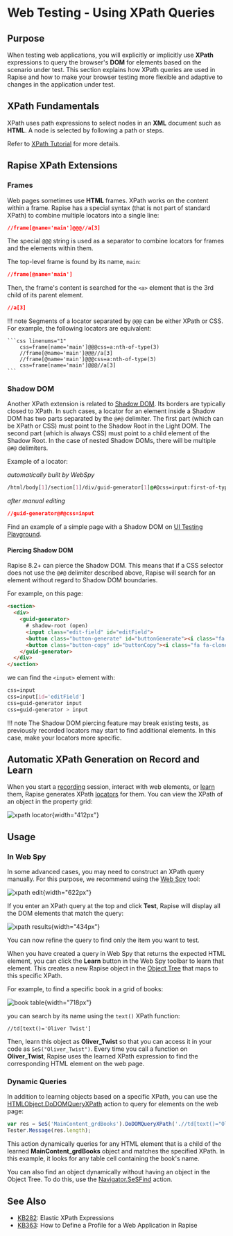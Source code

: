 # Web Testing - Using XPath Queries

## Purpose

When testing web applications, you will explicitly or implicitly use **XPath** expressions to query the browser's **DOM** for elements based on the scenario under test. This section explains how XPath queries are used in Rapise and how to make your browser testing more flexible and adaptive to changes in the application under test.

## XPath Fundamentals

XPath uses path expressions to select nodes in an **XML** document such as **HTML**. A node is selected by following a path or steps.

Refer to [XPath Tutorial](https://www.w3schools.com/xml/xpath_intro.asp) for more details.

## Rapise XPath Extensions

### Frames

Web pages sometimes use **HTML** frames. XPath works on the content within a frame. Rapise has a special syntax (that is not part of standard XPath) to combine multiple locators into a single line:

```css
//frame[@name='main']@@@//a[3]
```

The special `@@@` string is used as a separator to combine locators for frames and the elements within them.

The top-level frame is found by its name, `main`:

```css
//frame[@name='main']
```

Then, the frame's content is searched for the `<a>` element that is the 3rd child of its parent element.

```css
//a[3]
```

!!! note
    Segments of a locator separated by `@@@` can be either XPath or CSS. For example, the following locators are equivalent:

    ```css linenums="1"
        css=frame[name='main']@@@css=a:nth-of-type(3)
        //frame[@name='main']@@@//a[3]
        //frame[@name='main']@@@css=a:nth-of-type(3)
        css=frame[name='main']@@@//a[3]
    ```

### Shadow DOM

Another XPath extension is related to [Shadow DOM](https://developer.mozilla.org/en-US/docs/Web/API/Web_components/Using_shadow_DOM). Its borders are typically closed to XPath. In such cases, a locator for an element inside a Shadow DOM has two parts separated by the `@#@` delimiter. The first part (which can be XPath or CSS) must point to the Shadow Root in the Light DOM. The second part (which is always CSS) must point to a child element of the Shadow Root. In the case of nested Shadow DOMs, there will be multiple `@#@` delimiters.

Example of a locator:

*automatically built by WebSpy*
```css
/html/body[1]/section[1]/div/guid-generator[1]@#@css=input:first-of-type
```
*after manual editing*
```css
//guid-generator@#@css=input
```

Find an example of a simple page with a Shadow DOM on [UI Testing Playground](http://uitestingplayground.com/shadowdom).

#### Piercing Shadow DOM 

Rapise 8.2+ can pierce the Shadow DOM. This means that if a CSS selector does not use the `@#@` delimiter described above, Rapise will search for an element without regard to Shadow DOM boundaries.

For example, on this page:

```html
<section>
  <div>
    <guid-generator>
      # shadow-root (open)
      <input class="edit-field" id="editField">
      <button class="button-generate" id="buttonGenerate"><i class="fa fa-cog"></i></button>
      <button class="button-copy" id="buttonCopy"><i class="fa fa-clone"></i></button>
    </guid-generator>
  </div>
</section>
```

we can find the `<input>` element with:

```css
css=input
css=input[id='editField']
css=guid-generator input
css=guid-generator > input
```

!!! note
    The Shadow DOM piercing feature may break existing tests, as previously recorded locators may start to find additional elements. In this case, make your locators more specific.

## Automatic XPath Generation on Record and Learn

When you start a [recording](recording.md) session, interact with web elements, or [learn](object_learning.md) them, Rapise generates XPath [locators](https://www.inflectra.com/Support/KnowledgeBase/KB289.aspx) for them. You can view the XPath of an object in the property grid:

![xpath locator](./img/xpath_locator.png){width="412px"}

## Usage

### In Web Spy

In some advanced cases, you may need to construct an XPath query manually. For this purpose, we recommend using the [Web Spy](web_spy.md) tool:

![xpath edit](./img/xpath1.png){width="622px"}

If you enter an XPath query at the top and click **Test**, Rapise will display all the DOM elements that match the query:

![xpath results](./img/xpath2.png){width="434px"}

You can now refine the query to find only the item you want to test.

When you have created a query in Web Spy that returns the expected HTML element, you can click the **Learn** button in the Web Spy toolbar to learn that element. This creates a new Rapise object in the [Object Tree](object_tree.md) that maps to this specific XPath.

For example, to find a specific book in a grid of books:

![book table](./img/xpath_book_table.png){width="718px"}

you can search by its name using the `text()` XPath function:

```xpath
//td[text()='Oliver Twist']
```

Then, learn this object as **Oliver_Twist** so that you can access it in your code as `SeS("Oliver_Twist")`. Every time you call a function on **Oliver_Twist**, Rapise uses the learned XPath expression to find the corresponding HTML element on the web page.

### Dynamic Queries

In addition to learning objects based on a specific XPath, you can use the [HTMLObject.DoDOMQueryXPath](../Libraries/HTMLObject.md#DoDOMQueryXPath) action to query for elements on the web page:

```javascript
var res = SeS('MainContent_grdBooks').DoDOMQueryXPath('.//td[text()="Oliver Twist"]');
Tester.Message(res.length);
```

This action dynamically queries for any HTML element that is a child of the learned **MainContent_grdBooks** object and matches the specified XPath. In this example, it looks for any table cell containing the book's name.

You can also find an object dynamically without having an object in the Object Tree. To do this, use the [Navigator.SeSFind](../Libraries/Navigator.md#sesfind) action.

## See Also

- [KB282](https://www.inflectra.com/Support/KnowledgeBase/KB282.aspx): Elastic XPath Expressions
- [KB363](https://www.inflectra.com/Support/KnowledgeBase/KB363.aspx): How to Define a Profile for a Web Application in Rapise